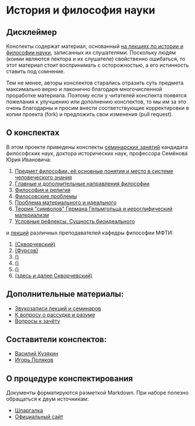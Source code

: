 # История и философия науки

## Дисклеймер
Конспекты содержат материал, основанный [на лекциях по истории и философии науки](https://drive.google.com/open?id=0By-rYPzw7raEampzQ291cWwwcFE), записанных их слушателями.
Поскольку людям (коими являются лектора и их слушателе) свойственно ошибаться, то этот материал стоит воспринимать с осторожностью, а его истинность ставить под сомнение.

Тем не менее, авторы конспектов старались отразить суть предмета максимально верно и лаконично благодаря многочисленной проработке материала.
Поэтому если у читателей конспекта появятся пожелания к улучшению или дополнению конспектов, то мы им за это очень благодарны и просим внести соответствующие корректировки в копии проекта (fork) и предложить свои изменения (pull request).

## О конспектах
В этом проекте приведены конспекты [семинарских занятий](https://github.com/noggatur/philosophy/blob/master/Seminars/) кандидата философских наук, доктора исторических наук, профессора Семёнова Юрия Ивановича:
1. [Предмет философии, её основные понятия и место в системе человеческого знания](https://github.com/noggatur/philosophy/blob/master/Seminars/Seminar_1.md)
2. [Главные и дополнительные направления философии](https://github.com/noggatur/philosophy/blob/master/Seminars/Seminar_2.md)
3. [Философия и религия](https://github.com/noggatur/philosophy/blob/master/Seminars/Seminar_3.md)
4. [Филосовские проблемы](https://github.com/noggatur/philosophy/blob/master/Seminars/Seminar_4.md)
5. [Проблема материального и идеального](https://github.com/noggatur/philosophy/blob/master/Seminars/Seminar_5.md)
6. [Теория "символов" Германа Гельмгольца и иероглифический материализм](https://github.com/noggatur/philosophy/blob/master/Seminars/Seminar_6.md)
7. [Условные рефлексы. Сущность биоидеального](https://github.com/noggatur/philosophy/blob/master/Seminars/Seminar_7.md)

и [лекций](https://github.com/noggatur/philosophy/blob/master/Lectures/) различных преподавателей кафедры философии МФТИ:
1. [(Скворчевский)](https://github.com/noggatur/philosophy/blob/master/Lectures/Lecture_1.md)
2. [(Фурсов)](https://github.com/noggatur/philosophy/blob/master/Lectures/Lecture_2.md)
3. [()](https://github.com/noggatur/philosophy/blob/master/Lectures/Lecture_3.md)
4. [()](https://github.com/noggatur/philosophy/blob/master/Lectures/Lecture_4.md)
5. [()](https://github.com/noggatur/philosophy/blob/master/Lectures/Lecture_5.md)
6. [(здесь и далее Скворчевский)](https://github.com/noggatur/philosophy/blob/master/Lectures/Lecture_6.md)

## Дополнительные материалы:
- [Звукозаписи лекций и семинаров](https://drive.google.com/open?id=0By-rYPzw7raEampzQ291cWwwcFE)
- [К вопросу о рассудке и разуме](http://scepsis.net/library/id_426.html)
- [Вопросы к зачёту](https://mipt.ru/education/chair/philosophy/exams/asp_fachet/zach_semenov.php)

## Составители конспектов:
- [Василий Кузякин](https://vk.com/id179629971)
- [Игорь Поляков](https://vk.com/igor.polyakov)

## О процедуре конспектирования
Документы форматируются разметкой Markdown.
При наборе полезно обращаться к двум источникам:
- [Шпаргалка](https://github.com/adam-p/markdown-here/wiki/markdown-cheatsheet)
- [Официальный сайт](http://daringfireball.net/projects/markdown/)
